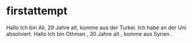 
# firstattempt
Hallo Ich bin Ali, 29 Jahre alt, komme aus der Turkei. Ich habe an der Uni
absolviert.
Hallo Ich bin Othman , 30 Jahre alt , komme aus Syrien .

